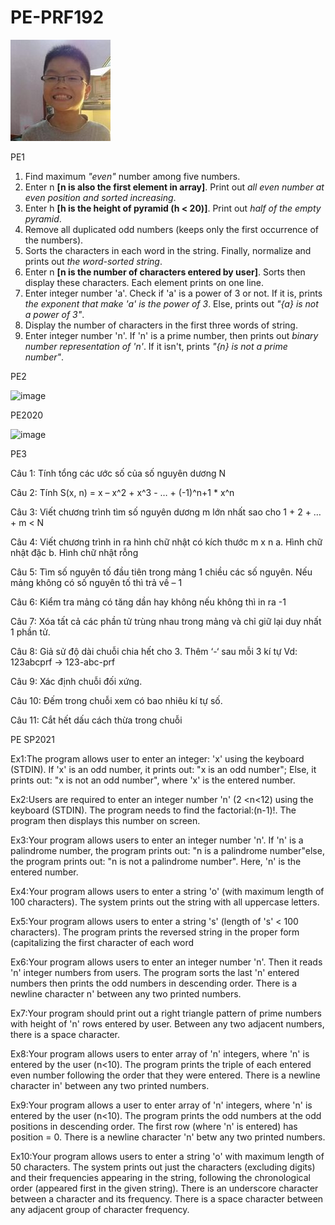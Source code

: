 # PE-PRF192
![](/images/avatar.jpg)

PE1

1. Find maximum *"even"* number among five numbers.
2. Enter n **[n is also the first element in array]**. Print out *all even number at even position and sorted increasing*.
3. Enter h **[h is the height of pyramid (h < 20)]**. Print out *half of the empty pyramid*.
4. Remove all duplicated odd numbers (keeps only the first occurrence of the numbers).
5. Sorts the characters in each word in the string. Finally, normalize and prints out *the word-sorted string*.
6. Enter n **[n is the number of characters entered by user]**. Sorts then display these characters. Each element prints on one line.
7. Enter integer number 'a'. Check if 'a' is a power of 3 or not. If it is, prints *the exponent that make 'a' is the power of 3*. Else, prints out *"{a} is not a power of 3"*.
8. Display the number of characters in the first three words of string.
9. Enter integer number 'n'. If 'n' is a prime number, then prints out *binary number representation of 'n'*. If it isn't, prints *"{n} is not a prime number"*.

PE2

![image](https://user-images.githubusercontent.com/86671930/123820726-ff49aa80-d924-11eb-9601-b205c1f0c14b.png)

PE2020

![image](https://user-images.githubusercontent.com/86671930/124000186-82d6ca80-d9fd-11eb-8135-0dd0ed273348.png)

PE3

 Câu 1: Tính tổng các ước số của số nguyên dương N
 
 Câu 2: Tính S(x, n) = x – x^2 + x^3 - … + (-1)^n+1 * x^n
 
 Câu 3: Viết chương trình tìm số nguyên dương m lớn nhất sao cho 
1 + 2 + … + m < N

 Câu 4: Viết chương trình in ra hình chữ nhật có kích thước m x n
 a. Hình chữ nhật đặc
 b. Hình chữ nhật rỗng
 
 Câu 5: Tìm số nguyên tố đầu tiên trong mảng 1 chiều các số nguyên. Nếu mảng không có số nguyên tố thì trả về – 1
 
 Câu 6: Kiểm tra mảng có tăng dần hay không nếu không thì in ra -1
 
 Câu 7: Xóa tất cả các phần tử trùng nhau trong mảng và chỉ giữ lại duy nhất 1 phần tử.
 
 Câu 8: Giả sử độ dài chuỗi chia hết cho 3. Thêm ‘-‘ sau mỗi 3 kí tự
  Vd: 123abcprf  -> 123-abc-prf
  
 Câu 9: Xác định chuỗi đối xứng.
 
 Câu 10: Đếm trong chuỗi xem có bao nhiêu kí tự số.
 
 Câu 11: Cắt hết dấu cách thừa trong chuỗi


PE SP2021

Ex1:The program allows user to enter an integer: 'x' using the keyboard (STDIN). If 'x' is an odd number, it prints out: "x is an odd number"; Else, it prints out: "x is not an odd number", where 'x' is the entered number.

Ex2:Users are required to enter an integer number 'n' (2 <n<12) using the keyboard (STDIN). The program needs to find the factorial:(n-1)!.
The program then displays this number on screen. 

Ex3:Your program allows users to enter an integer number 'n'. If 'n' is a palindrome number, the program prints out: "n is a palindrome number"else, the program prints out: "n is not a palindrome number". Here, 'n' is the entered number.

Ex4:Your program allows users to enter a string 'o' (with maximum length of 100 characters). The system prints out the string with all uppercase letters.

Ex5:Your program allows users to enter a string 's' (length of 's' < 100 characters). The program prints the reversed string in the proper form (capitalizing the first character of each word

Ex6:Your program allows users to enter an integer number 'n'. Then it reads 'n' integer numbers from users. The program sorts the last 'n' entered numbers then prints the odd numbers in descending order. There is a newline character n' between any two printed numbers.

Ex7:Your program should print out a right triangle pattern of prime numbers with height of 'n' rows entered by user. Between any two adjacent numbers, there is a space character.

Ex8:Your program allows users to enter array of 'n' integers, where 'n' is entered by the user (n<10). The program prints the triple of each entered even number following the order that they were entered. There is a newline character in' between any two printed numbers. 

Ex9:Your program allows a user to enter array of 'n' integers, where 'n' is entered by the user (n<10). The program prints the odd numbers at the odd positions in descending order. The first row (where 'n' is entered) has position = 0. There is a newline character 'n' betw any two printed numbers.

Ex10:Your program allows users to enter a string 'o' with maximum length of 50 characters. The system prints out just the characters (excluding digits) and their frequencies appearing in the string, following the chronological order (appeared first in the given string). There is an underscore character between a character and its frequency. There is a space character between any adjacent group of character frequency.


